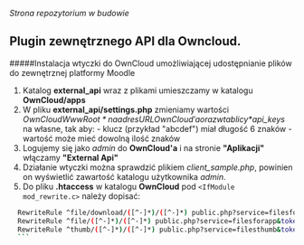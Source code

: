 ﻿*Strona repozytorium w budowie*

Plugin zewnętrznego API dla Owncloud.
------

#####Instalacja wtyczki do OwnCloud umożliwiającej udostępnianie plików do zewnętrznej platformy Moodle
  1. Katalog **external_api** wraz z plikami umieszczamy w katalogu **OwnCloud/apps** 
  2. W pliku **external_api/settings.php** zmieniamy wartości *$OwnCloudWwwRoot* na adres URL OwnCloud'a oraz w tablicy *$api_keys* na własne, tak aby:
    - klucz (przykład "abcdef") miał długość 6 znaków
    - wartość może mieć dowolną ilość znaków
  3. Logujemy się jako *admin* do **OwnCloud'a** i na stronie **"Aplikacji"** włączamy **"External Api"**
  4. Działanie wtyczki można sprawdzić plikiem *client_sample.php*, powinien on wyświetlić zawartość katalogu użytkownika *admin*.
  5. Do pliku **.htaccess** w katalogu **OwnCloud** pod `<IfModule mod_rewrite.c>` należy dopisać:
  ```bash
    RewriteRule ^file/download/([^-]*)/([^-]*) public.php?service=filesforapp&token=$1&forcedownload=1 [L]
    RewriteRule ^file/([^-]*)/([^-]*) public.php?service=filesforapp&token=$1 [L]
    RewriteRule ^thumb/([^-]*)/([^-]*) public.php?service=filesthumb&token=$1 [L]
	```